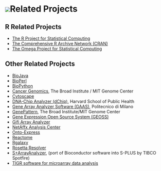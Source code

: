 # ![](/images/icons/magnifier.gif)Related Projects

## R Related Projects

* [The R Project for Statistical Computing](http://www.r-project.org/)
* [The Comprehensive R Archive Network (CRAN)](http://cran.r-project.org/)
* [The Omega Project for Statistical Computing](http://www.omegahat.org/)

## Other Related Projects

* [BioJava](http://biojava.org/)
* [BioPerl](http://bio.perl.org/)
* [BioPython](http://biopython.org/)
* [Cancer Genomics](http://www.broad.mit.edu/cancer/), The Broad Institute / MIT
  Genome Center
* [Cytoscape](http://www.cytoscape.org)
* [DNA-Chip Analyzer (dChip)](http://www.dchip.org), Harvard School of Public
  Health
* [Gene Array Analyzer Software (GAAS)](http://www.medinfopoli.polimi.it/GAAS/),
  Politecnico di Milano
* [GenePattern](http://www.broad.mit.edu/cancer/software/genepattern/), The
  Broad Institute/MIT Genome Center
* [Gene Expression Open Source System (GEOSS)](http://genes.med.virginia.edu/)
* [Gifi Array Analyzer](http://www.stanford.edu/group/wonglab/software.html)
* [NetAffx Analysis Center](http://www.affymetrix.com/analysis/index.affx)
* [Onto-Express](http://vortex.cs.wayne.edu/projects.htm)
* [Reactome](http://www.reactome.org/)
* [Rgalaxy](http://rgenetics.org/trac/rgalaxy)
* [Rosetta Resolver](http://www.rosettabio.com/products/resolver)
* [S+ArrayAnalyzer](http://spotfire.tibco.com),
  (port of Bioconductor software into S-PLUS by TIBCO Spotfire)
* [TIGR software for microarray data analysis](http://www.jcvi.org/cms/research/software/)
